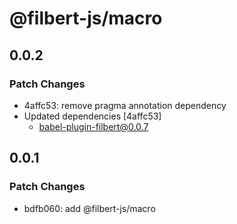 # @filbert-js/macro

## 0.0.2

### Patch Changes

- 4affc53: remove pragma annotation dependency
- Updated dependencies [4affc53]
  - babel-plugin-filbert@0.0.7

## 0.0.1

### Patch Changes

- bdfb060: add @filbert-js/macro
